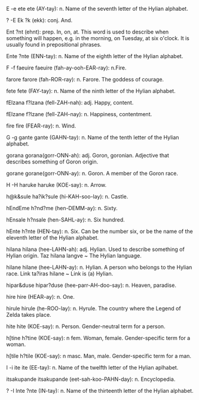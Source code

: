E -e
ete ete (AY-tay): n. Name of the seventh letter of the Hylian alphabet.

? -E
Ek ?k (ekk): conj. And.

Ent ?nt (ehnt): prep. In, on, at. This word is used to describe when something will happen, e.g. in the morning, on Tuesday, at six o'clock. It is usually found in prepositional phrases.

Ente ?nte (ENN-tay): n. Name of the eighth letter of the Hylian alphabet.

F -f
faeuire faeuire (fah-ay-ooh-EAR-ray): n.Fire.

farore farore (fah-ROR-ray): n. Farore. The goddess of courage.

fete fete (FAY-tay): n. Name of the ninth letter of the Hylian alphabet.

fElzana f?lzana (fell-ZAH-nah): adj. Happy, content.

fElzane f?lzane (fell-ZAH-nay): n. Happiness, contentment.

fire fire (FEAR-ray): n. Wind.

G -g
gante gante (GAHN-tay): n. Name of the tenth letter of the Hylian alphabet.

gorana gorana(gorr-ONN-ah): adj. Goron, goronian. Adjective that describes something of Goron origin.

gorane gorane(gorr-ONN-ay): n. Goron. A member of the Goron race. 

H -H
haruke haruke (KOE-say): n. Arrow.

h@k&sule ha?ik?sule (hi-KAH-soo-lay): n. Castle.

hEndEme h?nd?me (hen-DEMM-ay): n. Sixty.

hEnsale h?nsale (hen-SAHL-ay): n. Six hundred.

hEnte h?nte (HEN-tay): n. Six. Can be the number six, or be the name of the eleventh letter of the Hylian alphabet.

hilana hilana (hee-LAHN-ah): adj. Hylian. Used to describe something of Hylian origin. Taz hilana langve ~ The Hylian language.

hilane hilane (hee-LAHN-ay): n. Hylian. A person who belongs to the Hylian race. Link ta?iras hilane ~ Link is (a) Hylian.

hipar&duse hipar?duse (hee-parr-AH-doo-say): n. Heaven, paradise.

hire hire (HEAR-ay): n. One.

hirule hirule (he-ROO-lay): n. Hyrule. The country where the Legend of Zelda takes place.

hite hite (KOE-say): n. Person. Gender-neutral term for a person.

h[tine h?tine (KOE-say): n fem. Woman, female. Gender-specific term for a woman.

h[tile h?tile (KOE-say): n masc. Man, male. Gender-specific term for a man. 

I -i
ite ite (EE-tay): n. Name of the twelfth letter of the Hylian aplhabet.

itsakupande itsakupande (eet-sah-koo-PAHN-day): n. Encyclopedia.

? -I
Inte ?nte (IN-tay): n. Name of the thirteenth letter of the Hylian alphabet. 

